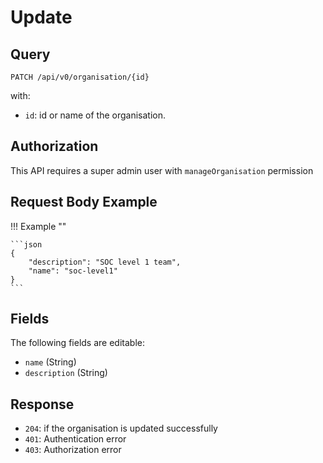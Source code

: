 # Update

## Query

```plain
PATCH /api/v0/organisation/{id}
```

with:

- `id`: id or name of the organisation.

## Authorization

This API requires a super admin user with `manageOrganisation` permission


## Request Body Example

!!! Example ""

    ```json
    {
        "description": "SOC level 1 team",
        "name": "soc-level1"
    }
    ```

## Fields

The following fields are editable:

- `name` (String)
- `description` (String)

## Response

- `204`: if the organisation is updated successfully
- `401`: Authentication error
- `403`: Authorization error